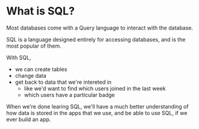 # What is SQL?

Most databases come with a Query language to interact with the database.

SQL is a language designed entirely for accessing databases, and is the most popular of them.

With SQL,

* we can create tables
* change data
* get back to data that we're intereted in
  * like we'd want to find which users joined in the last week
  * which users have a particular badge
  
  
When we're done learing SQL,
we'll have a much better understanding of how data is stored in the apps that we use,
and be able to use SQL, if we ever build an app.

